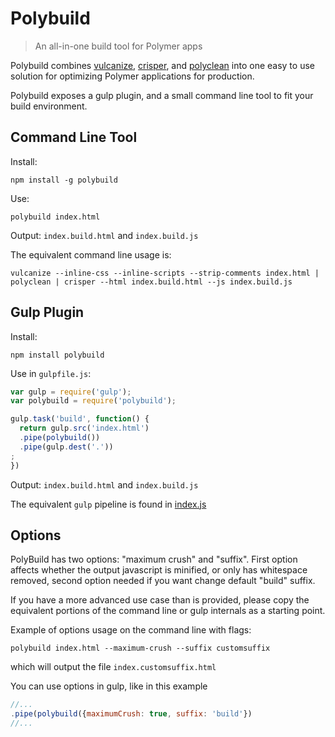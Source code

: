 # Polybuild
> An all-in-one build tool for Polymer apps

Polybuild combines [vulcanize](http://npmjs.com/package/vulcanize), [crisper](http://npmjs.com/package/crisper), and [polyclean](http://npmjs.com/package/polyclean) into one easy to use solution for optimizing Polymer applications for production.

Polybuild exposes a gulp plugin, and a small command line tool to fit your build environment.

## Command Line Tool

Install:
```
npm install -g polybuild
```

Use:
```
polybuild index.html
```

Output: `index.build.html` and `index.build.js`

The equivalent command line usage is:

```
vulcanize --inline-css --inline-scripts --strip-comments index.html | polyclean | crisper --html index.build.html --js index.build.js
```

## Gulp Plugin

Install:
```
npm install polybuild
```

Use in `gulpfile.js`:
```javascript
var gulp = require('gulp');
var polybuild = require('polybuild');

gulp.task('build', function() {
  return gulp.src('index.html')
  .pipe(polybuild())
  .pipe(gulp.dest('.'))
;
})
```

Output: `index.build.html` and `index.build.js`

The equivalent `gulp` pipeline is found in [index.js](https://github.com/PolymerLabs/polybuild/tree/master/index.js)


## Options

PolyBuild has two options: "maximum crush" and "suffix". First option affects whether the output javascript is minified, or only has whitespace removed, second option needed if you want change default "build" suffix.

If you have a more advanced use case than is provided, please copy the equivalent portions of the command line or gulp internals as a starting point.

Example of options usage on the command line with flags:

```
polybuild index.html --maximum-crush --suffix customsuffix
```
which will output the file `index.customsuffix.html`

You can use options in gulp, like in this example

```javascript
//...
.pipe(polybuild({maximumCrush: true, suffix: 'build'})
//...
```
